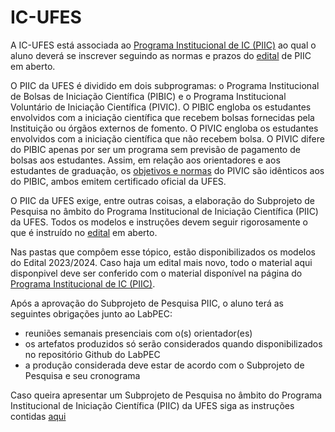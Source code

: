 # IC-UFES

A IC-UFES está associada ao [Programa Institucional de IC (PIIC)](https://prppg.ufes.br/programa-institucional-de-ic-piic) ao qual o aluno deverá se inscrever seguindo as normas e prazos do [edital](https://prppg.ufes.br/ultimos-editais-iniciacao-cientifica) de PIIC em aberto.


O PIIC da UFES é dividido em dois subprogramas: o Programa Institucional de Bolsas de Iniciação Científica (PIBIC) e o Programa Institucional Voluntário de Iniciação Científica (PIVIC). O PIBIC engloba os estudantes envolvidos com a iniciação científica que recebem bolsas fornecidas pela Instituição ou órgãos externos de fomento. O PIVIC engloba os estudantes envolvidos com a iniciação científica que não recebem bolsa. O PIVIC difere do PIBIC apenas por ser um programa sem previsão de pagamento de bolsas aos estudantes. Assim, em relação aos orientadores e aos estudantes de graduação, os [objetivos e normas](https://prppg.ufes.br/sites/prppg.ufes.br/files/field/anexo/Regul-Ger-PIIC_1%281%29.pdf#overlay-context=comit%25C3%25AA-institucional-de-ic) do PIVIC são idênticos aos do PIBIC, ambos emitem certificado oficial da UFES.


O PIIC da UFES exige, entre outras coisas, a elaboração do Subprojeto de Pesquisa no âmbito do Programa Institucional de Iniciação Científica (PIIC) da UFES. Todos os modelos e instruções devem seguir rigorosamente o que é instruído no [edital](https://prppg.ufes.br/ultimos-editais-iniciacao-cientifica) em aberto.

Nas pastas que compôem esse tópico, estão disponibilizados os modelos do Edital 2023/2024. Caso haja um edital mais novo, todo o material aqui disponpivel deve ser conferido com o material disponível na página do [Programa Institucional de IC (PIIC)](https://prppg.ufes.br/programa-institucional-de-ic-piic).


Após a aprovação do Subprojeto de Pesquisa PIIC, o aluno terá as seguintes obrigações junto ao LabPEC:
- reuniões semanais presenciais com o(s) orientador(es)
- os artefatos produzidos só serão considerados quando disponibilizados no repositório Github do LabPEC
- a produção considerada deve estar de acordo com o Subprojeto de Pesquisa e seu cronograma

Caso queira apresentar um Subprojeto de Pesquisa no âmbito do Programa Institucional de Iniciação Científica (PIIC) da UFES siga as instruções contidas [aqui](ModeloProjetoEstudos/README.md)

